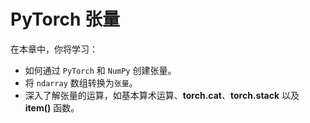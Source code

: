 # PyTorch 张量


在本章中，你将学习：
- 如何通过 `PyTorch` 和 `NumPy` 创建张量。
- 将 `ndarray` 数组转换为`张量`。
- 深入了解张量的运算，如基本算术运算、**torch.cat**、**torch.stack** 以及 **item()** 函数。